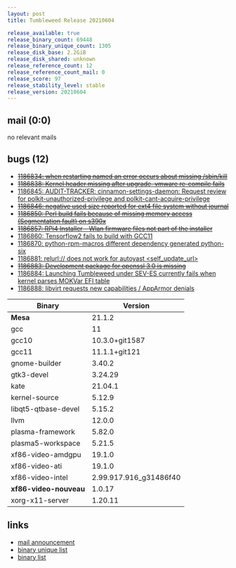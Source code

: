 ```yaml
---
layout: post
title: Tumbleweed Release 20210604

release_available: true
release_binary_count: 69448
release_binary_unique_count: 1305
release_disk_base: 2.2GiB
release_disk_shared: unknown
release_reference_count: 12
release_reference_count_mail: 0
release_score: 97
release_stability_level: stable
release_version: 20210604
---
```


## mail (0:0)

no relevant mails

## bugs (12)

<!--more-->

- ~~[1186834: when restarting named an error occurs about missing /sbin/kill](https://bugzilla.opensuse.org/show_bug.cgi?id=1186834)~~
- ~~[1186838: Kernel header missing after upgrade, vmware re-compile fails](https://bugzilla.opensuse.org/show_bug.cgi?id=1186838)~~
- [1186845: AUDIT-TRACKER: cinnamon-settings-daemon: Request review for polkit-unauthorized-privilege and polkit-cant-acquire-privilege](https://bugzilla.opensuse.org/show_bug.cgi?id=1186845)
- ~~[1186846: negative used size reported for ext4 file system without journal](https://bugzilla.opensuse.org/show_bug.cgi?id=1186846)~~
- ~~[1186850: Perl build fails because of missing memory access (Segmentation fault) on s390x](https://bugzilla.opensuse.org/show_bug.cgi?id=1186850)~~
- ~~[1186857: RPi4 Installer - Wlan firmware files not part of the installer](https://bugzilla.opensuse.org/show_bug.cgi?id=1186857)~~
- [1186860: Tensorflow2 fails to build with GCC11](https://bugzilla.opensuse.org/show_bug.cgi?id=1186860)
- [1186870: python-rpm-macros different dependency generated python-six](https://bugzilla.opensuse.org/show_bug.cgi?id=1186870)
- [1186881: relurl:// does not work for autoyast <self_update_url>](https://bugzilla.opensuse.org/show_bug.cgi?id=1186881)
- ~~[1186883: Development package for openssl 3.0 is missing](https://bugzilla.opensuse.org/show_bug.cgi?id=1186883)~~
- [1186884: Launching Tumbleweed under SEV-ES currently fails when kernel parses MOKVar EFI table](https://bugzilla.opensuse.org/show_bug.cgi?id=1186884)
- [1186888: libvirt requests new capabilities / AppArmor denials](https://bugzilla.opensuse.org/show_bug.cgi?id=1186888)

Binary | Version
--- | ---
**Mesa** | 21.1.2
gcc | 11
gcc10 | 10.3.0+git1587
gcc11 | 11.1.1+git121
gnome-builder | 3.40.2
gtk3-devel | 3.24.29
kate | 21.04.1
kernel-source | 5.12.9
libqt5-qtbase-devel | 5.15.2
llvm | 12.0.0
plasma-framework | 5.82.0
plasma5-workspace | 5.21.5
xf86-video-amdgpu | 19.1.0
xf86-video-ati | 19.1.0
xf86-video-intel | 2.99.917.916_g31486f40
**xf86-video-nouveau** | 1.0.17
xorg-x11-server | 1.20.11

## links

- [mail announcement](https://lists.opensuse.org/archives/list/factory@lists.opensuse.org/thread/TL2ELE37YFOAC2FRFSPIP3H742GAPDXX)
- [binary unique list](http://download.opensuse.org/history/20210604/rpm.unique.list)
- [binary list](http://download.opensuse.org/history/20210604/rpm.list)
